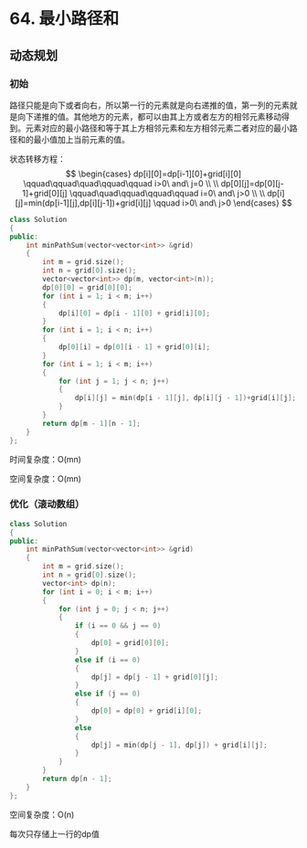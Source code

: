 # 64. 最小路径和

## 动态规划

### 初始

路径只能是向下或者向右，所以第一行的元素就是向右递推的值，第一列的元素就是向下递推的值。其他地方的元素，都可以由其上方或者左方的相邻元素移动得到。元素对应的最小路径和等于其上方相邻元素和左方相邻元素二者对应的最小路径和的最小值加上当前元素的值。

状态转移方程：
$$
\begin{cases}
dp[i][0]=dp[i-1][0]+grid[i][0] \qquad\qquad\quad\qquad\qquad i>0\ and\ j=0
\\
\\
dp[0][j]=dp[0][j-1]+grid[0][j] \qquad\quad\qquad\qquad\qquad i=0\ and\ j>0
\\
\\
dp[i][j]=min(dp[i-1][j],dp[i][j-1])+grid[i][j] \qquad i>0\ and\ j>0
\end{cases}
$$



```c++
class Solution
{
public:
    int minPathSum(vector<vector<int>> &grid)
    {
        int m = grid.size();
        int n = grid[0].size();
        vector<vector<int>> dp(m, vector<int>(n));
        dp[0][0] = grid[0][0];
        for (int i = 1; i < m; i++)
        {
            dp[i][0] = dp[i - 1][0] + grid[i][0];
        }
        for (int i = 1; i < n; i++)
        {
            dp[0][i] = dp[0][i - 1] + grid[0][i];
        }
        for (int i = 1; i < m; i++)
        {
            for (int j = 1; j < n; j++)
            {
                dp[i][j] = min(dp[i - 1][j], dp[i][j - 1])+grid[i][j];
            }
        }    
        return dp[m - 1][n - 1];
    }
};
```

时间复杂度：O(mn)

空间复杂度：O(mn)

### 优化（滚动数组）

```c++
class Solution
{
public:
    int minPathSum(vector<vector<int>> &grid)
    {
        int m = grid.size();
        int n = grid[0].size();
        vector<int> dp(n);
        for (int i = 0; i < m; i++)
        {
            for (int j = 0; j < n; j++)
            {
                if (i == 0 && j == 0)
                {
                    dp[0] = grid[0][0];
                }
                else if (i == 0)
                {
                    dp[j] = dp[j - 1] + grid[0][j];
                }
                else if (j == 0)
                {
                    dp[0] = dp[0] + grid[i][0];
                }
                else
                {
                    dp[j] = min(dp[j - 1], dp[j]) + grid[i][j];
                }
            }
        }
        return dp[n - 1];
    }
};
```

空间复杂度：O(n)

每次只存储上一行的dp值
